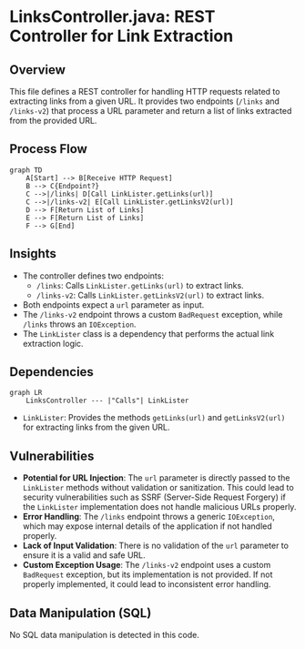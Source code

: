 # LinksController.java: REST Controller for Link Extraction

## Overview

This file defines a REST controller for handling HTTP requests related to extracting links from a given URL. It provides two endpoints (`/links` and `/links-v2`) that process a URL parameter and return a list of links extracted from the provided URL.

## Process Flow

```mermaid
graph TD
    A[Start] --> B[Receive HTTP Request]
    B --> C{Endpoint?}
    C -->|/links| D[Call LinkLister.getLinks(url)]
    C -->|/links-v2| E[Call LinkLister.getLinksV2(url)]
    D --> F[Return List of Links]
    E --> F[Return List of Links]
    F --> G[End]
```

## Insights

- The controller defines two endpoints:
  - `/links`: Calls `LinkLister.getLinks(url)` to extract links.
  - `/links-v2`: Calls `LinkLister.getLinksV2(url)` to extract links.
- Both endpoints expect a `url` parameter as input.
- The `/links-v2` endpoint throws a custom `BadRequest` exception, while `/links` throws an `IOException`.
- The `LinkLister` class is a dependency that performs the actual link extraction logic.

## Dependencies

```mermaid
graph LR
    LinksController --- |"Calls"| LinkLister
```

- `LinkLister`: Provides the methods `getLinks(url)` and `getLinksV2(url)` for extracting links from the given URL.

## Vulnerabilities

- **Potential for URL Injection**: The `url` parameter is directly passed to the `LinkLister` methods without validation or sanitization. This could lead to security vulnerabilities such as SSRF (Server-Side Request Forgery) if the `LinkLister` implementation does not handle malicious URLs properly.
- **Error Handling**: The `/links` endpoint throws a generic `IOException`, which may expose internal details of the application if not handled properly.
- **Lack of Input Validation**: There is no validation of the `url` parameter to ensure it is a valid and safe URL.
- **Custom Exception Usage**: The `/links-v2` endpoint uses a custom `BadRequest` exception, but its implementation is not provided. If not properly implemented, it could lead to inconsistent error handling.

## Data Manipulation (SQL)

No SQL data manipulation is detected in this code.
